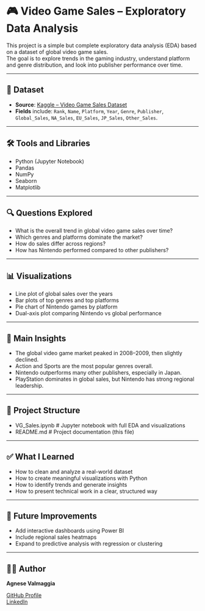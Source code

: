 # 🎮 Video Game Sales – Exploratory Data Analysis

This project is a simple but complete exploratory data analysis (EDA) based on a dataset of global video game sales.  
The goal is to explore trends in the gaming industry, understand platform and genre distribution, and look into publisher performance over time.

---

## 📁 Dataset

- **Source**: [Kaggle – Video Game Sales Dataset](https://www.kaggle.com/datasets/gregorut/videogamesales)
- **Fields** include: `Rank`, `Name`, `Platform`, `Year`, `Genre`, `Publisher`, `Global_Sales`, `NA_Sales`, `EU_Sales`, `JP_Sales`, `Other_Sales`.

---

## 🛠️ Tools and Libraries

- Python (Jupyter Notebook)  
- Pandas  
- NumPy  
- Seaborn  
- Matplotlib  

---

## 🔍 Questions Explored

- What is the overall trend in global video game sales over time?
- Which genres and platforms dominate the market?
- How do sales differ across regions?
- How has Nintendo performed compared to other publishers?

---

## 📊 Visualizations

- Line plot of global sales over the years  
- Bar plots of top genres and top platforms  
- Pie chart of Nintendo games by platform  
- Dual-axis plot comparing Nintendo vs global performance  

---

## 🧠 Main Insights

- The global video game market peaked in 2008–2009, then slightly declined.  
- Action and Sports are the most popular genres overall.  
- Nintendo outperforms many other publishers, especially in Japan.  
- PlayStation dominates in global sales, but Nintendo has strong regional leadership.

---

## 📂 Project Structure
- VG_Sales.ipynb # Jupyter notebook with full EDA and visualizations
- README.md # Project documentation (this file)

---

## ✅ What I Learned

- How to clean and analyze a real-world dataset  
- How to create meaningful visualizations with Python  
- How to identify trends and generate insights  
- How to present technical work in a clear, structured way

---

## 🔭 Future Improvements

- Add interactive dashboards using Power BI  
- Include regional sales heatmaps  
- Expand to predictive analysis with regression or clustering

---

## 👩‍💻 Author

**Agnese Valmaggia**

[GitHub Profile](https://github.com/aval9/aval9)  
[LinkedIn](https://www.linkedin.com/in/agnese-valmaggia-81b542341/) 

